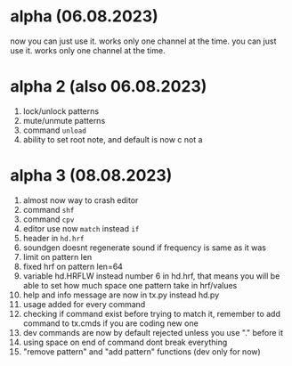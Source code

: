# alpha (06.08.2023)
now you can just use it. works only one channel at the time. you can just use it. works only one channel at the time.

# alpha 2 (also 06.08.2023)
1. lock/unlock patterns
2. mute/unmute patterns
3. command `unload`
4. ability to set root note, and default is now c not a

# alpha 3 (08.08.2023)
1. almost now way to crash editor
2. command `shf`
3. command `cpv`
4. editor use now `match` instead `if`
5. header in `hd.hrf`
6. soundgen doesnt regenerate sound if frequency is same as it was
7. limit on pattern len
8. fixed hrf on pattern len=64
9. variable hd.HRFLW instead number 6 in hd.hrf, that means you will be able to set how much space one pattern take in hrf/values
10. help and info message are now in tx.py instead hd.py
11. usage added for every command
12. checking if command exist before trying to match it, remember to add command to tx.cmds if you are coding new one
13. dev commands are now by default rejected unless you use "." before it
14. using space on end of command dont break everything
15. "remove pattern" and "add pattern" functions (dev only for now)
